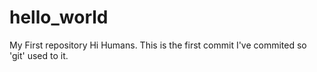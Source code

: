 # hello_world
My First repository
Hi Humans.
This is the first commit I've commited so 'git' used to it.
